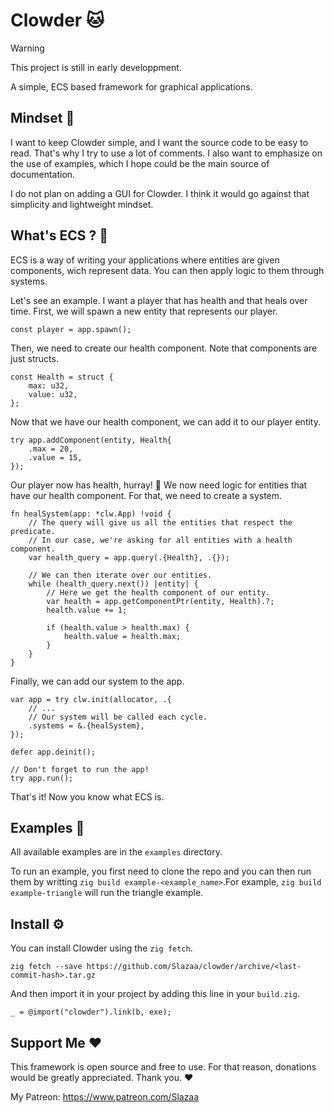 # Clowder 🐱
> [!WARNING]
> This project is still in early developpment.

A simple, ECS based framework for graphical applications.

## Mindset 🧠
I want to keep Clowder simple, and I want the source code to be easy to read.
That's why I try to use a lot of comments. I also want to emphasize on the
use of examples, which I hope could be the main source of documentation.

I do not plan on adding a GUI for Clowder. I think it would go against that
simplicity and lightweight mindset.

## What's ECS ? 🤔
ECS is a way of writing your applications where entities are given components,
wich represent data. You can then apply logic to them through systems.

Let's see an example. I want a player that has health and that heals over time.
First, we will spawn a new entity that represents our player.

```zig
const player = app.spawn();
```

Then, we need to create our health component. Note that components are just
structs.

```zig
const Health = struct {
    max: u32,
    value: u32,
};
```

Now that we have our health component, we can add it to our player entity.

```zig
try app.addComponent(entity, Health{
    .max = 20,
    .value = 15,
});
```

Our player now has health, hurray! 🎉 We now need logic for entities that have
our health component. For that, we need to create a system.

```zig
fn healSystem(app: *clw.App) !void {
    // The query will give us all the entities that respect the predicate.
    // In our case, we're asking for all entities with a health component.
    var health_query = app.query(.{Health}, .{});

    // We can then iterate over our entities.
    while (health_query.next()) |entity| {
        // Here we get the health component of our entity.
        var health = app.getComponentPtr(entity, Health).?;
        health.value += 1;

        if (health.value > health.max) {
            health.value = health.max;
        }
    }
}
```

Finally, we can add our system to the app.

```zig
var app = try clw.init(allocator, .{
    // ...
    // Our system will be called each cycle.
    .systems = &.{healSystem},
});

defer app.deinit();

// Don't forget to run the app!
try app.run();
```

That's it! Now you know what ECS is.

## Examples 📝
All available examples are in the `examples` directory.

To run an example, you first need to clone the repo and you can then run them
by writting `zig build example-<example_name>`.For example,
`zig build example-triangle` will run the triangle example.

## Install ⚙️
You can install Clowder using the `zig fetch`.
```
zig fetch --save https://github.com/Slazaa/clowder/archive/<last-commit-hash>.tar.gz
```

And then import it in your project by adding this line in your `build.zig`.
```zig
_ = @import("clowder").link(b, exe);
```

## Support Me ❤️
This framework is open source and free to use. For that reason, donations would
be greatly appreciated. Thank you. ❤

My Patreon: https://www.patreon.com/Slazaa